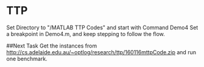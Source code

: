 # TTP
Set Directory to "/MATLAB TTP Codes" and start with Command Demo4
Set a breakpoint in Demo4.m, and keep stepping to follow the flow.

##Next Task 
Get the instances from http://cs.adelaide.edu.au/~optlog/research/ttp/160116mttpCode.zip and run one benchmark. 